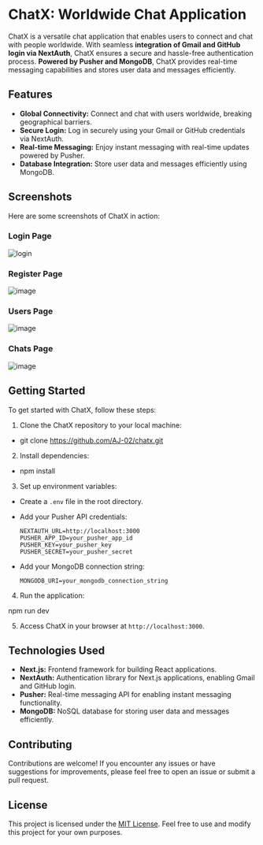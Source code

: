 
# ChatX: Worldwide Chat Application

ChatX is a versatile chat application that enables users to connect and chat with people worldwide. With seamless **integration of Gmail and GitHub login via NextAuth**, ChatX ensures a secure and hassle-free authentication process. **Powered by Pusher and MongoDB**, ChatX provides real-time messaging capabilities and stores user data and messages efficiently.

## Features

- **Global Connectivity:** Connect and chat with users worldwide, breaking geographical barriers.
- **Secure Login:** Log in securely using your Gmail or GitHub credentials via NextAuth.
- **Real-time Messaging:** Enjoy instant messaging with real-time updates powered by Pusher.
- **Database Integration:** Store user data and messages efficiently using MongoDB.

## Screenshots

Here are some screenshots of ChatX in action:


### Login Page
![login](https://github.com/aj-02/ChatX/assets/82252072/48d092f6-80e9-4eec-b272-99b7e1d886ab)

### Register Page
![image](https://github.com/aj-02/ChatX/assets/82252072/1bc848d1-d433-4d51-885f-bddcbdffa9cd)

### Users Page
![image](https://github.com/aj-02/ChatX/assets/82252072/74dd2f5d-5dee-4771-b4eb-b36187cd636e)

### Chats Page
![image](https://github.com/aj-02/ChatX/assets/82252072/88a5750e-f5af-4351-8e98-02a48007ea72)

## Getting Started

To get started with ChatX, follow these steps:

1. Clone the ChatX repository to your local machine:

- git clone https://github.com/AJ-02/chatx.git


2. Install dependencies:

- npm install


3. Set up environment variables:

- Create a `.env` file in the root directory.
- Add your Pusher API credentials:

  ```
  NEXTAUTH_URL=http://localhost:3000
  PUSHER_APP_ID=your_pusher_app_id
  PUSHER_KEY=your_pusher_key
  PUSHER_SECRET=your_pusher_secret
  ```

- Add your MongoDB connection string:

  ```
  MONGODB_URI=your_mongodb_connection_string
  ```

4. Run the application:

npm run dev


5. Access ChatX in your browser at `http://localhost:3000`.

## Technologies Used

- **Next.js:** Frontend framework for building React applications.
- **NextAuth:** Authentication library for Next.js applications, enabling Gmail and GitHub login.
- **Pusher:** Real-time messaging API for enabling instant messaging functionality.
- **MongoDB:** NoSQL database for storing user data and messages efficiently.

## Contributing

Contributions are welcome! If you encounter any issues or have suggestions for improvements, please feel free to open an issue or submit a pull request.

## License

This project is licensed under the [MIT License](LICENSE). Feel free to use and modify this project for your own purposes.


